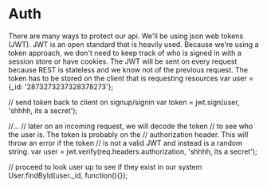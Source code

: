# Auth
There are many ways to protect our api. We'll be using json web tokens (JWT). JWT is an open standard that is heavily used. Because we're using a token approach, we don't need to keep track of who is signed in with a session store or have cookies. The JWT will be sent on every request because REST is stateless and we know not of the previous request. The token has to be stored on the client that is requesting resources
var user = {_id: '2873273237328378273'};

// send token back to client on signup/signin
var token = jwt.sign(user, 'shhhh, its a secret');

//...
// later on an incoming request, we will decode the token
// to see who the user is. The token is probably on the
// authorization header. This will throw an error if the token
// is not a valid JWT and instead is a random string.
var user = jwt.verify(req.headers.authorization, 'shhhh, its a secret');

// proceed to look user up to see if they exist in our system
User.findById(user._id, function(){});